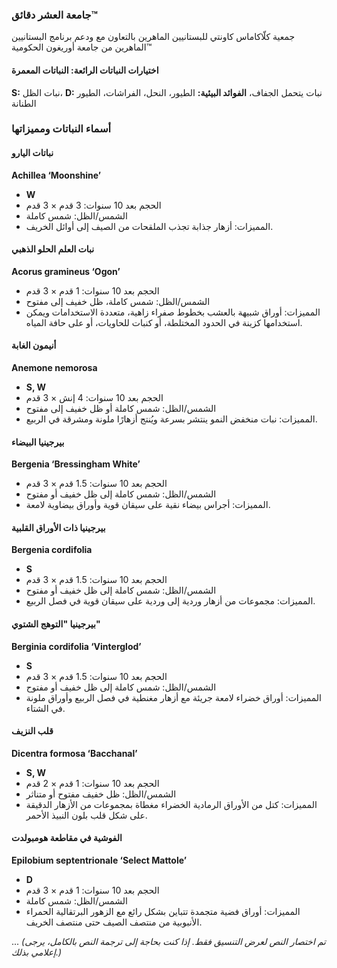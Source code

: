 ### جامعة العشر دقائق™  
جمعية كلّاكاماس كاونتي للبستانيين الماهرين بالتعاون مع ودعم برنامج البستانيين الماهرين من جامعة أوريغون الحكومية™  

#### اختيارات النباتات الرائعة: النباتات المعمرة  
**S:** نبات الظل، **D:** نبات يتحمل الجفاف، **الفوائد البيئية:** الطيور، النحل، الفراشات، الطيور الطنانة  

### أسماء النباتات ومميزاتها  
#### نباتات اليارو  
**Achillea ‘Moonshine’**  
- **W**  
- الحجم بعد 10 سنوات: 3 قدم × 3 قدم  
- الشمس/الظل: شمس كاملة  
- المميزات: أزهار جذابة تجذب الملقحات من الصيف إلى أوائل الخريف.  

#### نبات العلم الحلو الذهبي  
**Acorus gramineus ‘Ogon’**  
- الحجم بعد 10 سنوات: 1 قدم × 3 قدم  
- الشمس/الظل: شمس كاملة، ظل خفيف إلى مفتوح  
- المميزات: أوراق شبيهة بالعشب بخطوط صفراء زاهية، متعددة الاستخدامات ويمكن استخدامها كزينة في الحدود المختلطة، أو كنبات للحاويات، أو على حافة المياه.  

#### أنيمون الغابة  
**Anemone nemorosa**  
- **S, W**  
- الحجم بعد 10 سنوات: 4 إنش × 3 قدم  
- الشمس/الظل: شمس كاملة أو ظل خفيف إلى مفتوح  
- المميزات: نبات منخفض النمو ينتشر بسرعة ويُنتج أزهارًا ملونة ومشرقة في الربيع.  

#### بيرجينيا البيضاء  
**Bergenia ‘Bressingham White’**  
- الحجم بعد 10 سنوات: 1.5 قدم × 3 قدم  
- الشمس/الظل: شمس كاملة إلى ظل خفيف أو مفتوح  
- المميزات: أجراس بيضاء نقية على سيقان قوية وأوراق بيضاوية لامعة.  

#### بيرجينيا ذات الأوراق القلبية  
**Bergenia cordifolia**  
- **S**  
- الحجم بعد 10 سنوات: 1.5 قدم × 3 قدم  
- الشمس/الظل: شمس كاملة إلى ظل خفيف أو مفتوح  
- المميزات: مجموعات من أزهار وردية إلى وردية على سيقان قوية في فصل الربيع.  

#### بيرجينيا "التوهج الشتوي"  
**Berginia cordifolia ‘Vinterglod’**  
- **S**  
- الحجم بعد 10 سنوات: 1.5 قدم × 3 قدم  
- الشمس/الظل: شمس كاملة إلى ظل خفيف أو مفتوح  
- المميزات: أوراق خضراء لامعة جريئة مع أزهار مغنطية في فصل الربيع وأوراق ملونة في الشتاء.  

#### قلب النزيف  
**Dicentra formosa ‘Bacchanal’**  
- **S, W**  
- الحجم بعد 10 سنوات: 1 قدم × 2 قدم  
- الشمس/الظل: ظل خفيف مفتوح أو متناثر  
- المميزات: كتل من الأوراق الرمادية الخضراء مغطاة بمجموعات من الأزهار الدقيقة على شكل قلب بلون النبيذ الأحمر.  

#### الفوشية في مقاطعة هومبولدت  
**Epilobium septentrionale ‘Select Mattole’**  
- **D**  
- الحجم بعد 10 سنوات: 1 قدم × 3 قدم  
- الشمس/الظل: شمس كاملة  
- المميزات: أوراق فضية متجمدة تتباين بشكل رائع مع الزهور البرتقالية الحمراء الأنبوبية من منتصف الصيف حتى منتصف الخريف.  

... *(تم اختصار النص لعرض التنسيق فقط. إذا كنت بحاجة إلى ترجمة النص بالكامل، يرجى إعلامي بذلك.)*
